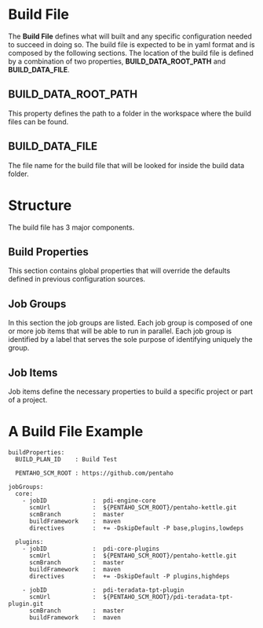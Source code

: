 # Build File
The **Build File** defines what will built and any specific configuration needed to succeed in doing so. The build file is expected to be in yaml format and is composed by the following sections. The location of the build file is defined by a combination of two properties, **BUILD_DATA_ROOT_PATH** and **BUILD_DATA_FILE**.

## BUILD_DATA_ROOT_PATH
This property defines the path to a folder in the workspace where the build files can be found.

## BUILD_DATA_FILE
The file name for the build file that will be looked for inside the build data folder.

# Structure
The build file has 3 major components.

## Build Properties
This section contains global properties that will override the defaults defined in previous configuration sources.

## Job Groups
In this section the job groups are listed. Each job group is composed of one or more job items that will be able to run in parallel. Each job group is identified by a label that serves the sole purpose of identifying uniquely the group.

## Job Items
Job items define the necessary properties to build a specific project or part of a project.

# A Build File Example

```
buildProperties:
  BUILD_PLAN_ID    : Build Test
  
  PENTAHO_SCM_ROOT : https://github.com/pentaho

jobGroups:
  core:
    - jobID             :  pdi-engine-core
      scmUrl            :  ${PENTAHO_SCM_ROOT}/pentaho-kettle.git
      scmBranch         :  master
      buildFramework    :  maven
      directives        :  += -DskipDefault -P base,plugins,lowdeps

  plugins:
    - jobID             :  pdi-core-plugins
      scmUrl            :  ${PENTAHO_SCM_ROOT}/pentaho-kettle.git
      scmBranch         :  master
      buildFramework    :  maven
      directives        :  += -DskipDefault -P plugins,highdeps

    - jobID             :  pdi-teradata-tpt-plugin
      scmUrl            :  ${PENTAHO_SCM_ROOT}/pdi-teradata-tpt-plugin.git
      scmBranch         :  master
      buildFramework    :  maven
```
